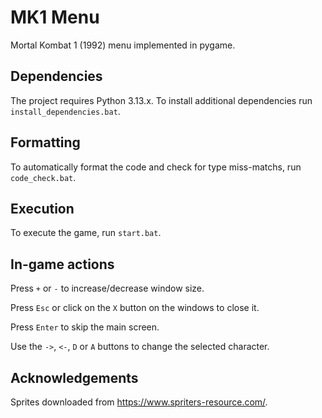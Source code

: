 # MK1 Menu
Mortal Kombat 1 (1992) menu implemented in pygame.

## Dependencies

The project requires Python 3.13.x. To install additional dependencies run `install_dependencies.bat`.

## Formatting

To automatically format the code and check for type miss-matchs, run `code_check.bat`.

## Execution

To execute the game, run `start.bat`.

## In-game actions

Press `+` or `-` to increase/decrease window size.

Press `Esc` or click on the `X` button on the windows to close it.

Press `Enter` to skip the main screen.

Use the `->`, `<-`, `D` or `A` buttons to change the selected character.

## Acknowledgements

Sprites downloaded from https://www.spriters-resource.com/.
